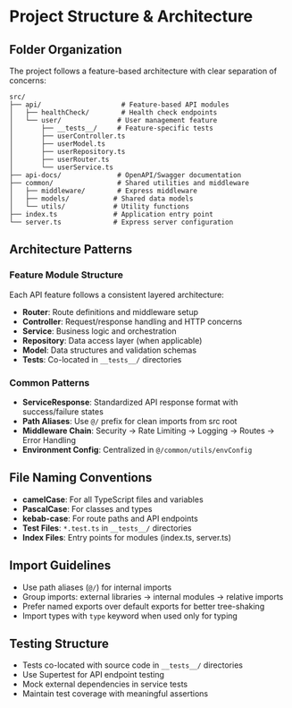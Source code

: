 # Project Structure & Architecture

## Folder Organization

The project follows a feature-based architecture with clear separation of concerns:

```
src/
├── api/                    # Feature-based API modules
│   ├── healthCheck/        # Health check endpoints
│   └── user/              # User management feature
│       ├── __tests__/     # Feature-specific tests
│       ├── userController.ts
│       ├── userModel.ts
│       ├── userRepository.ts
│       ├── userRouter.ts
│       └── userService.ts
├── api-docs/              # OpenAPI/Swagger documentation
├── common/                # Shared utilities and middleware
│   ├── middleware/        # Express middleware
│   ├── models/           # Shared data models
│   └── utils/            # Utility functions
├── index.ts              # Application entry point
└── server.ts             # Express server configuration
```

## Architecture Patterns

### Feature Module Structure

Each API feature follows a consistent layered architecture:

- **Router**: Route definitions and middleware setup
- **Controller**: Request/response handling and HTTP concerns
- **Service**: Business logic and orchestration
- **Repository**: Data access layer (when applicable)
- **Model**: Data structures and validation schemas
- **Tests**: Co-located in `__tests__/` directories

### Common Patterns

- **ServiceResponse**: Standardized API response format with success/failure states
- **Path Aliases**: Use `@/` prefix for clean imports from src root
- **Middleware Chain**: Security → Rate Limiting → Logging → Routes → Error Handling
- **Environment Config**: Centralized in `@/common/utils/envConfig`

## File Naming Conventions

- **camelCase**: For all TypeScript files and variables
- **PascalCase**: For classes and types
- **kebab-case**: For route paths and API endpoints
- **Test Files**: `*.test.ts` in `__tests__/` directories
- **Index Files**: Entry points for modules (index.ts, server.ts)

## Import Guidelines

- Use path aliases (`@/`) for internal imports
- Group imports: external libraries → internal modules → relative imports
- Prefer named exports over default exports for better tree-shaking
- Import types with `type` keyword when used only for typing

## Testing Structure

- Tests co-located with source code in `__tests__/` directories
- Use Supertest for API endpoint testing
- Mock external dependencies in service tests
- Maintain test coverage with meaningful assertions
